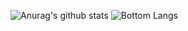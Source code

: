 ![Anurag's github stats](https://github-readme-stats.vercel.app/api?username=nsih&layout=compact)
![Bottom Langs](https://github-readme-stats.vercel.app/api/top-langs/?username=nsih&layout=compact)
